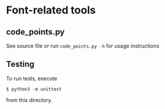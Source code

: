 # Font-related tools

## code_points.py

See source file or run `code_points.py -h` for usage instructions

## Testing

To run tests, execute
```shell
$ python3 -m unittest
```

from this directory.